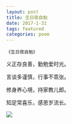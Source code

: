 ```yaml
---
layout: post
title: 生日夜自勉
date: 2017-1-31
tags: featured
categories: poem
---
```


`《生日夜自勉》`​​

义正存良善，勤勉爱时光。

言谈多谨慎，行事不乖张。

修身养心境，持家教儿郎。

知足常喜乐，感恩岁流长。

<!--more-->

![]({{site.url}}/Images/79.jpg)

<script>
  (function(i,s,o,g,r,a,m){i['GoogleAnalyticsObject']=r;i[r]=i[r]||function(){
  (i[r].q=i[r].q||[]).push(arguments)},i[r].l=1*new Date();a=s.createElement(o),
  m=s.getElementsByTagName(o)[0];a.async=1;a.src=g;m.parentNode.insertBefore(a,m)
  })(window,document,'script','https://www.google-analytics.com/analytics.js','ga');

  ga('create', 'UA-85986843-1', 'auto');
  ga('send', 'pageview');

</script>
